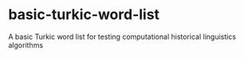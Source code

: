 # basic-turkic-word-list
A basic Turkic word list for testing computational historical linguistics algorithms
